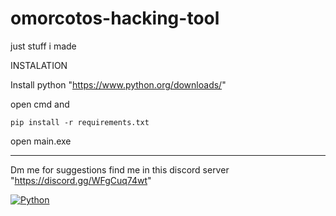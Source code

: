 # omorcotos-hacking-tool
just stuff i made 

INSTALATION

Install python "https://www.python.org/downloads/"

open cmd and 

`pip install -r requirements.txt`

open main.exe

----------------------------------------------------------------

Dm me for suggestions find me in this discord server "https://discord.gg/WFgCuq74wt"


[![Python](https://img.shields.io/badge/language-language_name-blue.svg)](https://www.python.org/)

